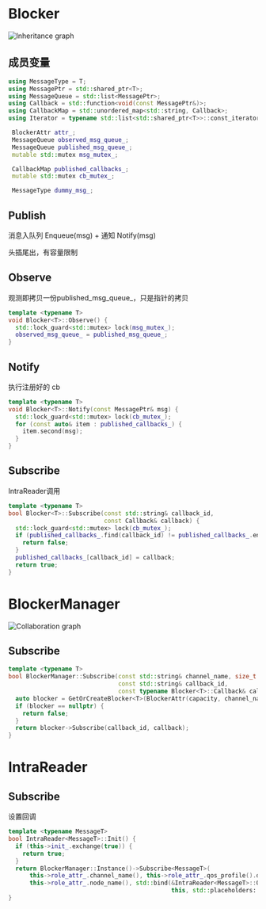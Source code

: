 # Blocker

![Inheritance graph](assets/classapollo_1_1cyber_1_1blocker_1_1Blocker__inherit__graph.png)

## 成员变量

```cpp
using MessageType = T;
using MessagePtr = std::shared_ptr<T>;
using MessageQueue = std::list<MessagePtr>;
using Callback = std::function<void(const MessagePtr&)>;
using CallbackMap = std::unordered_map<std::string, Callback>;
using Iterator = typename std::list<std::shared_ptr<T>>::const_iterator;

 BlockerAttr attr_;
 MessageQueue observed_msg_queue_;
 MessageQueue published_msg_queue_;
 mutable std::mutex msg_mutex_;

 CallbackMap published_callbacks_;
 mutable std::mutex cb_mutex_;

 MessageType dummy_msg_;
```



## Publish

消息入队列 Enqueue(msg)  +  通知 Notify(msg)  

头插尾出，有容量限制

## Observe

观测即拷贝一份published_msg_queue_，只是指针的拷贝

```cpp
template <typename T>
void Blocker<T>::Observe() {
  std::lock_guard<std::mutex> lock(msg_mutex_);
  observed_msg_queue_ = published_msg_queue_;
}
```

## Notify

执行注册好的 cb

```cpp
template <typename T>
void Blocker<T>::Notify(const MessagePtr& msg) {
  std::lock_guard<std::mutex> lock(cb_mutex_);
  for (const auto& item : published_callbacks_) {
    item.second(msg);
  }
}
```

## Subscribe 

IntraReader调用

```cpp
template <typename T>
bool Blocker<T>::Subscribe(const std::string& callback_id,
                           const Callback& callback) {
  std::lock_guard<std::mutex> lock(cb_mutex_);
  if (published_callbacks_.find(callback_id) != published_callbacks_.end()) {
    return false;
  }
  published_callbacks_[callback_id] = callback;
  return true;
}
```



# BlockerManager

![Collaboration graph](assets/classapollo_1_1cyber_1_1blocker_1_1BlockerManager__coll__graph.png)

## Subscribe

```cpp
template <typename T>
bool BlockerManager::Subscribe(const std::string& channel_name, size_t capacity,
                               const std::string& callback_id,
                               const typename Blocker<T>::Callback& callback) {
  auto blocker = GetOrCreateBlocker<T>(BlockerAttr(capacity, channel_name));
  if (blocker == nullptr) {
    return false;
  }
  return blocker->Subscribe(callback_id, callback);
}
```



# IntraReader

## Subscribe 

设置回调

```cpp
template <typename MessageT>
bool IntraReader<MessageT>::Init() {
  if (this->init_.exchange(true)) {
    return true;
  }
  return BlockerManager::Instance()->Subscribe<MessageT>(
      this->role_attr_.channel_name(), this->role_attr_.qos_profile().depth(),
      this->role_attr_.node_name(), std::bind(&IntraReader<MessageT>::OnMessage,
                                              this, std::placeholders::_1));
}
```


